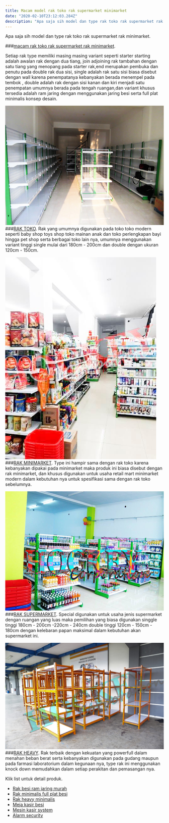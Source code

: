 ```yaml
---
title: Macam model rak toko rak supermarket minimarket 
date: "2020-02-10T23:12:03.284Z"
description: "Apa saja sih model dan type rak toko rak supermarket rak minimarket."
---
```


Apa saja sih model dan type rak toko rak supermarket rak minimarket.

###[macam rak toko rak supermarket rak minimarket](/macamraktokosupermarket).

Setiap rak type memiliki masing masing variant seperti starter starting adalah awalan rak dengan dua tiang, join adjoining rak tambahan dengan satu tiang yang menopang pada starter rak,end merupakan pembuka dan penutu pada double rak dua sisi, single adalah rak satu sisi biasa disebut dengan wall karena penempatanya kebanyakan berada menempel pada tembok , double adalah rak dengan sisi kanan dan kiri menjadi satu penempatan umumnya berada pada tengah ruangan,dan variant khusus tersedia adalah ram jaring dengan menggunakan jaring besi serta full plat minimalis konsep desain. 

![rak toko](./raktoko.jpg)
###[RAK TOKO](/macamraktokosupermarket).
Rak yang umumnya digunakan pada toko toko modern seperti baby shop toys shop toko mainan anak dan toko perlengkapan bayi hingga pet shop serta berbagai toko lain nya, umumnya menggunakan variant tinggi single mulai dari 180cm - 200cm dan double dengan ukuran 120cm - 150cm.

![RAK MINIMARKET](./rakminimarket.jpg)
###[RAK MINIMARKET](/macamraktokosupermarket).
Type ini hampir sama dengan rak toko karena kebanyakan dipakai pada minimarket maka produk ini biasa disebut dengan rak minimarket, dan khusus digunakan untuk usaha retail mart minimarket modern dalam kebutuhan nya untuk spesifikasi sama dengan rak toko sebelumnya.

![RAK SUPERMARKET](./raksupermarket.jpg)
###[RAK SUPERMARKET](/macamraktokosupermarket).
Special digunakan untuk usaha jenis supermarket dengan ruangan yang luas maka pemilihan yang biasa digunakan singgle tinggi 180cm - 200cm -220cm - 240cm double tinggi 120cm - 150cm - 180cm dengan kelebaran papan maksimal dalam kebutuhan akan supermarket ini.

![RAK HEAVY FARMASI LAB GUDANG](./rakfarmasilabgudang.jpg)
###[RAK HEAVY](/macamraktokosupermarket).
Rak terbaik dengan kekuatan yang powerfull dalam menahan beban berat serta kebanyakan digunakan pada gudang maupun pada farmasi laboratorium dalam kegunaan nya, type rak ini menggunakan knock down memudahkan dalam setiap perakitan dan pemasangan nya.

Klik list untuk detail produk.
+ [Rak besi ram jaring murah](/rakmurah)
+ [Rak minimalis full plat besi](/rakminimalis)
+ [Rak heavy minimalis](/rakfarmasigudang)
+ [Meja kasir besi](/mejakasir)
+ [Mesin kasir system](/mesinkasir)
+ [Alarm security](/alarm)